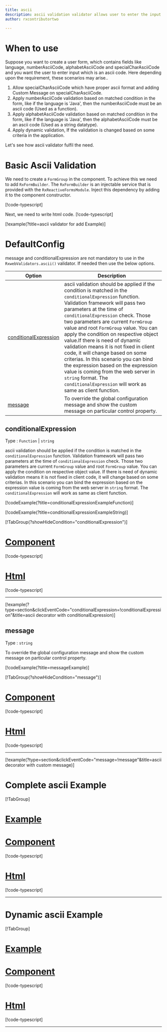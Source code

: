 ```yaml
---
title: ascii
description: ascii validation validator allows user to enter the input which is in the proper ascii format.
author: rxcontributortwo

---
```

# When to use
Suppose you want to create a user form, which contains fields like language, numberAsciiCode, alphabetAsciiCode and specialCharAsciiCode and you want the user to enter input which is an ascii code. Here depending upon the requirement, these scenarios may arise..

1. Allow specialCharAsciiCode which have proper ascii format and adding Custom Message on specialCharAsciiCode.
2. Apply numberAsciiCode validation based on matched condition in the form, like if the language is 'Java', then the numberAsciiCode must be an ascii code (Used as a function).
3. Apply alphabetAsciiCode validation based on matched condition in the form, like if the language is 'Java', then the alphabetAsciiCode must be an ascii code (Used as a string datatype).
4. Apply dynamic validation, If the validation is changed based on some criteria in the application.

Let's see how ascii validator fulfil the need.

# Basic Ascii Validation

We need to create a `FormGroup` in the component. To achieve this we need to add `RxFormBuilder`. The `RxFormBuilder` is an injectable service that is provided with the `RxReactiveFormsModule`. Inject this dependency by adding it to the component constructor.

[!code-typescript[](\assets\examples\reactive-form-validators\validators\ascii\add\ascii-add.component.ts?type=section)]

Next, we need to write html code.
[!code-typescript[](\assets\examples\reactive-form-validators\validators\ascii\add\ascii-add.component.html?type=section)]

[!example(?title=ascii validator for add Example)]
<app-ascii-add-validator></app-ascii-add-validator>

# DefaultConfig
message and conditionalExpression are not mandatory to use in the `RxwebValidators.ascii()` validator. If needed then use the below options.

|Option | Description |
|--- | ---- |
|[conditionalExpression](#conditionalExpression) | ascii validation should be applied if the condition is matched in the `conditionalExpression` function. Validation framework will pass two parameters at the time of `conditionalExpression` check. Those two parameters are current `FormGroup` value and root `FormGroup` value. You can apply the condition on respective object value.If there is need of dynamic validation means it is not fixed in client code, it will change based on some criterias. In this scenario you can bind the expression based on the expression value is coming from the web server in `string` format. The `conditionalExpression` will work as same as client function. |
|[message](#message) | To override the global configuration message and show the custom message on particular control property. |

## conditionalExpression 
Type :  `Function`  |  `string` 

ascii validation should be applied if the condition is matched in the `conditionalExpression` function. Validation framework will pass two parameters at the time of `conditionalExpression` check. Those two parameters are current `FormGroup` value and root `FormGroup` value. You can apply the condition on respective object value.
If there is need of dynamic validation means it is not fixed in client code, it will change based on some criterias. In this scenario you can bind the expression based on the expression value is coming from the web server in `string` format. The `conditionalExpression` will work as same as client function.

[!codeExample(?title=conditionalExpressionExampleFunction)]

[!codeExample(?title=conditionalExpressionExampleString)]

[!TabGroup(?showHideCondition="conditionalExpression")]
# [Component](#tab\conditionalExpressionComponent)
[!code-typescript[](\assets\examples\reactive-form-validators\validators\ascii\conditionalExpression\ascii-conditional-expressions.component.ts)]
# [Html](#tab\conditionalExpressionHtml)
[!code-typescript[](\assets\examples\reactive-form-validators\validators\ascii\conditionalExpression\ascii-conditional-expressions.component.html)]
***

[!example(?type=section&clickEventCode="conditionalExpression=!conditionalExpression"&title=ascii decorator with conditionalExpression)]
<app-ascii-conditionalExpression-validator></app-ascii-conditionalExpression-validator>

## message 
Type :  `string` 

To override the global configuration message and show the custom message on particular control property.

[!codeExample(?title=messageExample)]

[!TabGroup(?showHideCondition="message")]
# [Component](#tab\messageComponent)
[!code-typescript[](\assets\examples\reactive-form-validators\validators\ascii\message\ascii-message.component.ts)]
# [Html](#tab\messageHtml)
[!code-typescript[](\assets\examples\reactive-form-validators\validators\ascii\message\ascii-message.component.html)]
***

[!example(?type=section&clickEventCode="message=!message"&title=ascii decorator with custom message)]
<app-ascii-message-validator></app-ascii-message-validator>

# Complete ascii Example
[!TabGroup]
# [Example](#tab\completeexample)
<app-ascii-complete-validator></app-ascii-complete-validator>
# [Component](#tab\completecomponent)
[!code-typescript[](\assets\examples\reactive-form-validators\validators\ascii\complete\ascii-complete.component.ts)]
# [Html](#tab\completehtml)
[!code-typescript[](\assets\examples\reactive-form-validators\validators\ascii\complete\ascii-complete.component.html)]
***

# Dynamic ascii Example
[!TabGroup]
# [Example](#tab\dynamicexample)
<app-ascii-dynamic-validator></app-ascii-dynamic-validator>
# [Component](#tab\dynamiccomponent)
[!code-typescript[](\assets\examples\reactive-form-validators\validators\ascii\dynamic\ascii-dynamic.component.ts)]
# [Html](#tab\dynamichtml)
[!code-typescript[](\assets\examples\reactive-form-validators\validators\ascii\dynamic\ascii-dynamic.component.html)]
***
